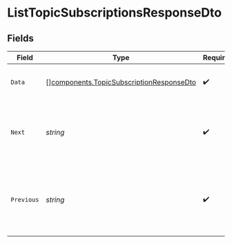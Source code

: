 # ListTopicSubscriptionsResponseDto


## Fields

| Field                                                                                                | Type                                                                                                 | Required                                                                                             | Description                                                                                          |
| ---------------------------------------------------------------------------------------------------- | ---------------------------------------------------------------------------------------------------- | ---------------------------------------------------------------------------------------------------- | ---------------------------------------------------------------------------------------------------- |
| `Data`                                                                                               | [][components.TopicSubscriptionResponseDto](../../models/components/topicsubscriptionresponsedto.md) | :heavy_check_mark:                                                                                   | List of returned Topic Subscriptions                                                                 |
| `Next`                                                                                               | *string*                                                                                             | :heavy_check_mark:                                                                                   | The cursor for the next page of results, or null if there are no more pages.                         |
| `Previous`                                                                                           | *string*                                                                                             | :heavy_check_mark:                                                                                   | The cursor for the previous page of results, or null if this is the first page.                      |